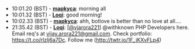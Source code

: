 * <a id="10:01.20">10:01.20 (BST)</a> - __[mapkyca](https://github.com/mapkyca)__: morning all
* <a id="10:01.32">10:01.32 (BST)</a> - __[Loqi](https://github.com/Loqi)__: good morning!
* <a id="10:02.33">10:02.33 (BST)</a> - __[mapkyca](https://github.com/mapkyca)__: ahh, botlove is better than no love at all....
* <a id="21:35.42">21:35.42 (BST)</a> - __[Loqi](https://github.com/Loqi)__: [<a href="https://twitter.com/vjarora221">@vjarora221</a>] @withknown PHP Developers here. Email req's at vijay.arora221@gmail.com. Check portfolio: https://t.co/rlzlj6a7Dc. Follow me (http://twtr.io/1F_jKXvFLp4)
